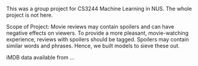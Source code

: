 This was a group project for CS3244 Machine Learning in NUS.
The whole project is not here.

Scope of Project:
Movie reviews may contain spoilers and can have negative effects on viewers. To provide a more pleasant,
movie-watching experience, reviews with spoilers should be tagged. Spoilers may contain similar
words and phrases. Hence, we built models to sieve these out.

iMDB data available from ...

<!---
maddybez/maddybez is a ✨ special ✨ repository because its `README.md` (this file) appears on your GitHub profile.
You can click the Preview link to take a look at your changes.
--->
